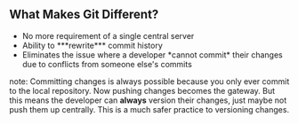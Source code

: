 ##  What Makes Git Different?

- <!-- .element: class="fragment" --> No more requirement of a single central server
- <!-- .element: class="fragment" --> Ability to ***rewrite*** commit history
- <!-- .element: class="fragment" --> Eliminates the issue where a developer *cannot commit* their changes due to conflicts from someone else's commits

note:
    Committing changes is always possible because you only ever commit to the local repository. Now pushing changes becomes the gateway. But this means the developer can **always** version their changes, just maybe not push them up centrally. This is a much safer practice to versioning changes.
